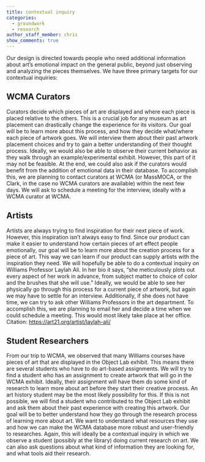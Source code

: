 ```yaml
---
title: contextual inquiry
categories:
  - groundwork
  - research
author_staff_member: chris
show_comments: true
---
```


Our design is directed towards people who need additional information about art’s emotional impact on the general public, beyond just observing and analyzing the pieces themselves. We have three primary targets for our contextual inquiries:

## WCMA Curators

Curators decide which pieces of art are displayed and where each piece is placed relative to the others. This is a crucial job for any museum as art placement can drastically change the experience for its visitors. Our goal will be to learn more about this process, and how they decide what/where each piece of artwork goes. We will interview them about their past artwork placement choices and try to gain a better understanding of their thought process. Ideally, we would also be able to observe their current behavior as they walk through an example/experimental exhibit. However, this part of it may not be feasible. At the end, we could also ask if the curators would benefit from the addition of emotional data in their database. To accomplish this, we are planning to contact curators at WCMA (or MassMOCA, or the Clark, in the case no WCMA curators are available) within the next few days. We will ask to schedule a meeting for the interview, ideally with a WCMA curator at WCMA. 

## Artists

Artists are always trying to find inspiration for their next piece of work. However, this inspiration isn’t always easy to find. Since our product can make it easier to understand how certain pieces of art effect people emotionally, our goal will be to learn more about the creation process for a piece of art. This way we can learn if our product can supply artists with the inspiration they need. We will hopefully be able to do a contextual inquiry on Williams Professor Laylah Ali. In her bio it says, “she meticulously plots out every aspect of her work in advance, from subject matter to choice of color and the brushes that she will use.” Ideally, we would be able to see her physically go through this process for a current piece of artwork, but again we may have to settle for an interview. Additionally, if she does not have time, we can try to ask other Williams Professors in the art department. To accomplish this, we are planning to email her and decide a time when we could schedule a meeting. This would most likely take place at her office.
Citation: https://art21.org/artist/laylah-ali/

## Student Researchers

From our trip to WCMA, we observed that many Williams courses have pieces of art that are displayed in the Object Lab exhibit. This means there are several students who have to do art-based assignments. We will try to find a student who has an assignment to create artwork that will go in the WCMA exhibit. Ideally, their assignment will have them do some kind of research to learn more about art before they start their creative process. An art history student may be the most likely possibility for this. If this is not possible, we will find a student who contributed to the Object Lab exhibit and ask them about their past experience with creating this artwork. Our goal will be to better understand how they go through the research process of learning more about art. We want to understand what resources they use and how we can make the WCMA database more robust and user-friendly to researches. Again, this will ideally be a contextual inquiry in which we observe a student (possibly at the library) doing current research on art. We can also ask questions about what kind of information they are looking for, and what tools aid their research. 
